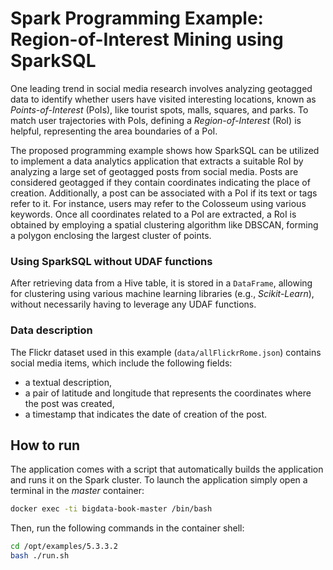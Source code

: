 # Spark Programming Example: Region-of-Interest Mining using SparkSQL

One leading trend in social media research involves analyzing geotagged data to identify whether users have visited interesting locations, known as *Points-of-Interest* (PoIs), like tourist spots, malls, squares, and parks. To match user trajectories with PoIs, defining a *Region-of-Interest* (RoI) is helpful, representing the area boundaries of a PoI.

The proposed programming example shows how SparkSQL can be utilized to implement a data analytics application that extracts a suitable RoI by analyzing a large set of geotagged posts from social media. Posts are considered geotagged if they contain coordinates indicating the place of creation. Additionally, a post can be associated with a PoI if its text or tags refer to it. For instance, users may refer to the Colosseum using various keywords. Once all coordinates related to a PoI are extracted, a RoI is obtained by employing a spatial clustering algorithm like DBSCAN, forming a polygon enclosing the largest cluster of points.

### Using SparkSQL without UDAF functions
After retrieving data from a Hive table, it is stored in a ``DataFrame``, allowing for clustering using various machine learning libraries  (e.g., *Scikit-Learn*), without necessarily having to leverage any UDAF functions.

### Data description
The Flickr dataset used in this example (```data/allFlickrRome.json```) contains social media items, which include the following fields:

- a textual description,
- a pair of latitude and longitude that represents the coordinates where the post was created,
- a timestamp that indicates the date of creation of the post.

## How to run

The application comes with a script that automatically builds the
application and runs it on the Spark cluster.
To launch the application simply open a terminal in the _master_ container:

```bash
docker exec -ti bigdata-book-master /bin/bash
```

Then, run the following commands in the container shell:
```bash
cd /opt/examples/5.3.3.2
bash ./run.sh
```